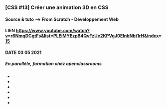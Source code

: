 ### [CSS #13] Créer une animation 3D en CSS

#### Source & tuto --> From Scratch - Développement Web

#### LIEN https://www.youtube.com/watch?v=r6NmqDCgtFs&list=PLEiMYEzpB4QvFzUe2KPVgJ0EInbNbt1rH&index=15
#### DATE 03 05 2021

##### En parallèle, formation chez openclassrooms
- 
- 
- 
- 
-  
- 
